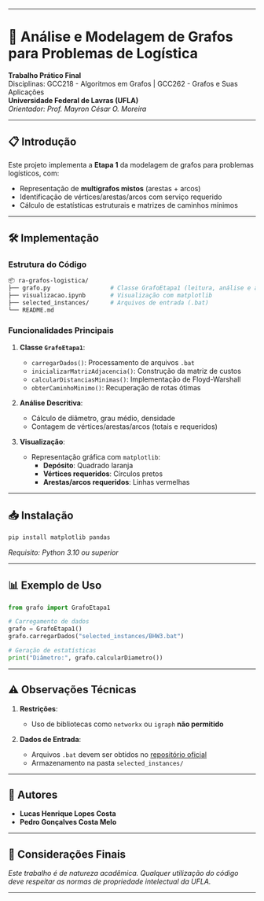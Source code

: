 
---

# 🚛 Análise e Modelagem de Grafos para Problemas de Logística

**Trabalho Prático Final**  
Disciplinas: GCC218 - Algoritmos em Grafos | GCC262 - Grafos e Suas Aplicações  
**Universidade Federal de Lavras (UFLA)**  
*Orientador: Prof. Mayron César O. Moreira*

---

## 📋 Introdução

Este projeto implementa a **Etapa 1** da modelagem de grafos para problemas logísticos, com:

- Representação de **multigrafos mistos** (arestas + arcos)
- Identificação de vértices/arestas/arcos com serviço requerido
- Cálculo de estatísticas estruturais e matrizes de caminhos mínimos

---

## 🛠️ Implementação

### Estrutura do Código

```bash
📦 ra-grafos-logistica/
├── grafo.py                 # Classe GrafoEtapa1 (leitura, análise e armazenamento)
├── visualizacao.ipynb       # Visualização com matplotlib
├── selected_instances/      # Arquivos de entrada (.bat)
└── README.md
```

### Funcionalidades Principais

1. **Classe `GrafoEtapa1`**:
   - `carregarDados()`: Processamento de arquivos `.bat`
   - `inicializarMatrizAdjacencia()`: Construção da matriz de custos
   - `calcularDistanciasMinimas()`: Implementação de Floyd-Warshall
   - `obterCaminhoMinimo()`: Recuperação de rotas ótimas

2. **Análise Descritiva**:
   - Cálculo de diâmetro, grau médio, densidade
   - Contagem de vértices/arestas/arcos (totais e requeridos)

3. **Visualização**:
   - Representação gráfica com `matplotlib`:
     - **Depósito**: Quadrado laranja
     - **Vértices requeridos**: Círculos pretos
     - **Arestas/arcos requeridos**: Linhas vermelhas

---

## 📥 Instalação

```bash
pip install matplotlib pandas
```

*Requisito: Python 3.10 ou superior*

---

## 📊 Exemplo de Uso

```python
from grafo import GrafoEtapa1

# Carregamento de dados
grafo = GrafoEtapa1()
grafo.carregarDados("selected_instances/BHW3.bat")

# Geração de estatísticas
print("Diâmetro:", grafo.calcularDiametro())
```

---

## ⚠️ Observações Técnicas

1. **Restrições**:
   - Uso de bibliotecas como `networkx` ou `igraph` **não permitido**

2. **Dados de Entrada**:
   - Arquivos `.bat` devem ser obtidos no [repositório oficial](https://drive.google.com/file/d/1hlBu7L8OBqrwkVRRlFrVOTvBWKnqITxz/view?usp=drive_link)
   - Armazenamento na pasta `selected_instances/`

---

## 👥 Autores

- **Lucas Henrique Lopes Costa**  
- **Pedro Gonçalves Costa Melo**

---

## 📌 Considerações Finais

*Este trabalho é de natureza acadêmica. Qualquer utilização do código deve respeitar as normas de propriedade intelectual da UFLA.*

---
